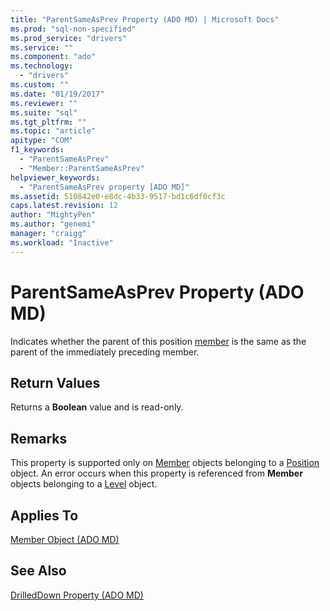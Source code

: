 ```yaml
---
title: "ParentSameAsPrev Property (ADO MD) | Microsoft Docs"
ms.prod: "sql-non-specified"
ms.prod_service: "drivers"
ms.service: ""
ms.component: "ado"
ms.technology:
  - "drivers"
ms.custom: ""
ms.date: "01/19/2017"
ms.reviewer: ""
ms.suite: "sql"
ms.tgt_pltfrm: ""
ms.topic: "article"
apitype: "COM"
f1_keywords: 
  - "ParentSameAsPrev"
  - "Member::ParentSameAsPrev"
helpviewer_keywords: 
  - "ParentSameAsPrev property [ADO MD]"
ms.assetid: 510842e0-e8dc-4b33-9517-bd1c6df0cf3c
caps.latest.revision: 12
author: "MightyPen"
ms.author: "genemi"
manager: "craigg"
ms.workload: "Inactive"
---
```

# ParentSameAsPrev Property (ADO MD)
Indicates whether the parent of this position [member](../../../ado/reference/ado-md-api/member-object-ado-md.md) is the same as the parent of the immediately preceding member.  
  
## Return Values  
 Returns a **Boolean** value and is read-only.  
  
## Remarks  
 This property is supported only on [Member](../../../ado/reference/ado-md-api/member-object-ado-md.md) objects belonging to a [Position](../../../ado/reference/ado-md-api/position-object-ado-md.md) object. An error occurs when this property is referenced from **Member** objects belonging to a [Level](../../../ado/reference/ado-md-api/level-object-ado-md.md) object.  
  
## Applies To  
 [Member Object (ADO MD)](../../../ado/reference/ado-md-api/member-object-ado-md.md)  
  
## See Also  
 [DrilledDown Property (ADO MD)](../../../ado/reference/ado-md-api/drilleddown-property-ado-md.md)
